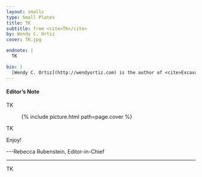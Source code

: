 ```yaml
---
layout: smalls
type: Small Plates
title: TK
subtitle: from <cite>TK</cite>
by: Wendy C. Ortiz
cover: TK.jpg

endnote: |
  TK

bio: |
  [Wendy C. Ortiz](http://wendyortiz.com) is the author of <cite>Excavation: A Memoir</cite> (Future Tense Books, July 2014) and <cite>Hollywood Notebook</cite> (Writ Large Press, Nov. 2014). She writes the monthly column "On the Trail of Mary Jane" for <cite>McSweeney's Internet Tendency</cite>, in which she explores medical marijuana dispensary culture in Southern California. Her work has appeared in <cite>The New York Times</cite>, <cite>Vol. 1 Brooklyn</cite>, <cite>The Nervous Breakdown</cite>, <cite>The Rumpus</cite>, and other journals both print and online. Wendy is the co-founder, curator and host of the decade-old [Rhapsodomancy Reading Series](http://www.rhapsodomancy.org).
---
```


<div class="intro" markdown="block">

<h4>Editor’s Note</h4>

TK

<figure class="right small">
  {% include picture.html path=page.cover %}
</figure>

TK

Enjoy!

---Rebecca Rubenstein, Editor-in-Chief

</div>

<hr />

TK
